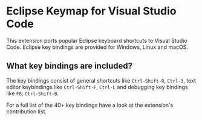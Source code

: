 # Eclipse Keymap for Visual Studio Code


This extension ports popular Eclipse keyboard shortcuts to Visual Studio Code.
Eclipse key bindings are provided for Windows, Linux and macOS.


## What key bindings are included?

The key bindings consist of general shortcuts like `Ctrl-Shift-R`, `Ctrl-3`, text editor keybindings like `Ctrl-Shift-F`, `Ctrl-L` and debugging key bindings like  `F8`, `Ctrl-Shift-B`.

For a full list of the 40+ key bindings have a look at the extension's contribution list.
